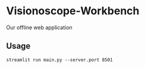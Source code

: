 # Visionoscope-Workbench
Our offline web application

## Usage
```
streamlit run main.py --server.port 8501
```
